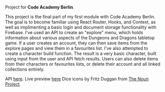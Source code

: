 Project for **Code Academy Berlin**.

This project is the final part of my first module with Code Academy Berlin. The goal is to become familiar using React Router, Hooks, and Context, as well as implimenting a basic login and document storage functionality with Firebase. I've used an API to create an "explore" menu, which holds information about various aspects of the Dungeons and Dragons tabletop game. If a user creates an account, they can then save items from the explore pages and view them in a favourites list. I've also attempted to create a character build function. The result is a very basic character, built using input from the user and API fetch results. Users can also delete items from their characters or favourites lists, or delete their account and all linked collections entirely.

API [here](https://www.dnd5eapi.co/).
Live preview [here](https://inspiring-kangaroo-7e4f1b.netlify.app/)
Dice icons by Fritz Duggan from [The Noun Project](https://thenounproject.com).
